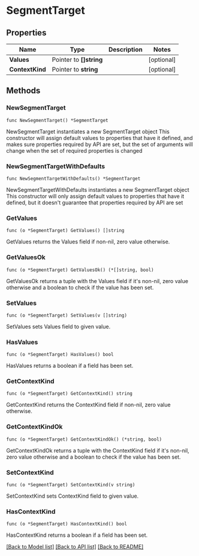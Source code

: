# SegmentTarget

## Properties

Name | Type | Description | Notes
------------ | ------------- | ------------- | -------------
**Values** | Pointer to **[]string** |  | [optional] 
**ContextKind** | Pointer to **string** |  | [optional] 

## Methods

### NewSegmentTarget

`func NewSegmentTarget() *SegmentTarget`

NewSegmentTarget instantiates a new SegmentTarget object
This constructor will assign default values to properties that have it defined,
and makes sure properties required by API are set, but the set of arguments
will change when the set of required properties is changed

### NewSegmentTargetWithDefaults

`func NewSegmentTargetWithDefaults() *SegmentTarget`

NewSegmentTargetWithDefaults instantiates a new SegmentTarget object
This constructor will only assign default values to properties that have it defined,
but it doesn't guarantee that properties required by API are set

### GetValues

`func (o *SegmentTarget) GetValues() []string`

GetValues returns the Values field if non-nil, zero value otherwise.

### GetValuesOk

`func (o *SegmentTarget) GetValuesOk() (*[]string, bool)`

GetValuesOk returns a tuple with the Values field if it's non-nil, zero value otherwise
and a boolean to check if the value has been set.

### SetValues

`func (o *SegmentTarget) SetValues(v []string)`

SetValues sets Values field to given value.

### HasValues

`func (o *SegmentTarget) HasValues() bool`

HasValues returns a boolean if a field has been set.

### GetContextKind

`func (o *SegmentTarget) GetContextKind() string`

GetContextKind returns the ContextKind field if non-nil, zero value otherwise.

### GetContextKindOk

`func (o *SegmentTarget) GetContextKindOk() (*string, bool)`

GetContextKindOk returns a tuple with the ContextKind field if it's non-nil, zero value otherwise
and a boolean to check if the value has been set.

### SetContextKind

`func (o *SegmentTarget) SetContextKind(v string)`

SetContextKind sets ContextKind field to given value.

### HasContextKind

`func (o *SegmentTarget) HasContextKind() bool`

HasContextKind returns a boolean if a field has been set.


[[Back to Model list]](../README.md#documentation-for-models) [[Back to API list]](../README.md#documentation-for-api-endpoints) [[Back to README]](../README.md)


